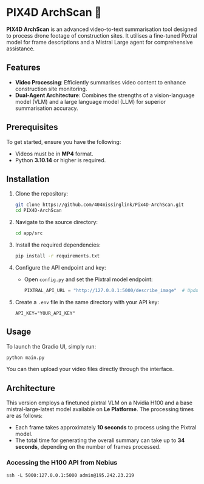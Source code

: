 # PIX4D ArchScan 🚁

**PIX4D ArchScan** is an advanced video-to-text summarisation tool designed to process drone footage of construction sites. It utilises a fine-tuned Pixtral model for frame descriptions and a Mistral Large agent for comprehensive assistance.

## Features

- **Video Processing**: Efficiently summarises video content to enhance construction site monitoring.
- **Dual-Agent Architecture**: Combines the strengths of a vision-language model (VLM) and a large language model (LLM) for superior summarisation accuracy.

## Prerequisites

To get started, ensure you have the following:

- Videos must be in **MP4** format.
- Python **3.10.14** or higher is required.

## Installation

1. Clone the repository:

   ```bash
   git clone https://github.com/404missinglink/Pix4D-ArchScan.git
   cd PIX4D-ArchScan
   ```

2. Navigate to the source directory:

   ```bash
   cd app/src
   ```

3. Install the required dependencies:

   ```bash
   pip install -r requirements.txt
   ```

4. Configure the API endpoint and key:

   - Open `config.py` and set the Pixtral model endpoint:
     ```python
     PIXTRAL_API_URL = "http://127.0.0.1:5000/describe_image"  # Update if different
     ```

5. Create a `.env` file in the same directory with your API key:
   ```
   API_KEY="YOUR_API_KEY"
   ```

## Usage

To launch the Gradio UI, simply run:

```bash
python main.py
```

You can then upload your video files directly through the interface.

## Architecture

This version employs a finetuned pixtral VLM on a Nvidia H100 and a base mistral-large-latest model available on **Le Platforme**. The processing times are as follows:

- Each frame takes approximately **10 seconds** to process using the Pixtral model.
- The total time for generating the overall summary can take up to **34 seconds**, depending on the number of frames processed.

### Accessing the H100 API from Nebius

```
ssh -L 5000:127.0.0.1:5000 admin@195.242.23.219
```
